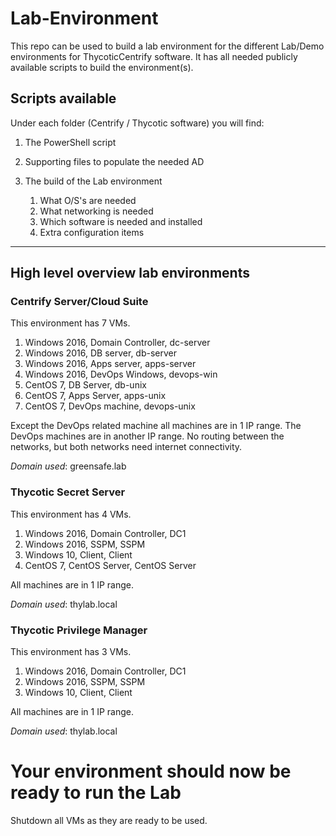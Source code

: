 # Lab-Environment

This repo can be used to build a lab environment for the different Lab/Demo environments for ThycoticCentrify software. It has all needed publicly available scripts to build the environment(s).

## Scripts available

Under each folder (Centrify / Thycotic software) you will find:

1. The PowerShell script 
2. Supporting files to populate the needed AD
3. The build of the Lab environment

    1. What O/S's are needed
    2. What networking is needed
    3. Which software is needed and installed
    4. Extra configuration items

---
## High level overview lab environments

### Centrify Server/Cloud Suite

This environment has 7 VMs.

1. Windows 2016, Domain Controller, dc-server
2. Windows 2016, DB server, db-server
3. Windows 2016, Apps server, apps-server
4. Windows 2016, DevOps Windows, devops-win
5. CentOS 7, DB Server, db-unix
6. CentOS 7, Apps Server, apps-unix
7. CentOS 7, DevOps machine, devops-unix

Except the DevOps related machine all machines are in 1 IP range. The DevOps machines are in another IP range. No routing between the networks, but both networks need internet connectivity.

*Domain used*: greensafe.lab

### Thycotic Secret Server

This environment has 4 VMs.

1. Windows 2016, Domain Controller, DC1
2. Windows 2016, SSPM, SSPM
3. Windows 10, Client, Client
4. CentOS 7, CentOS Server, CentOS Server

All machines are in 1 IP range.

*Domain used*: thylab.local

### Thycotic Privilege Manager

This environment has 3 VMs.

1. Windows 2016, Domain Controller, DC1
2. Windows 2016, SSPM, SSPM
3. Windows 10, Client, Client

All machines are in 1 IP range.

*Domain used*: thylab.local

# Your environment should now be ready to run the Lab

Shutdown all VMs as they are ready to be used. 
